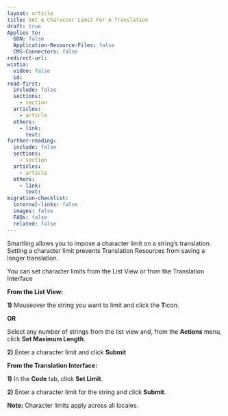 ```yaml
---
layout: article
title: Set A Character Limit For A Translation
draft: true
Applies to:
  GDN: false
  Application-Resource-Files: false
  CMS-Connectors: false
redirect-url:
wistia:
  video: false
  id:
read-first:
  include: false
  sections:
    - section
  articles:
    - article
  others:
    - link:
      text:
further-reading:
  include: false
  sections:
    - section
  articles:
    - article
  others:
    - link:
      text:
migration-checklist:
  internal-links: false
  images: false
  FAQs: false
  related: false
---
```

Smartling allows you to impose a character limit on a string’s translation. Setting a character limit prevents Translation Resources from saving a longer translation.

You can set character limits from the List View or from the Translation Interface

****From the List View:****

**1)** Mouseover the string you want to limit and click the **T**icon.  

**OR**

Select any number of strings from the list view and, from the **Actions** menu, click **Set Maximum Length**.

**2)** Enter a character limit and click **Submit**

**From the Translation Interface:**

**1)** In the **Code** tab, click **Set Limit**.

**2)** Enter a character limit for the string and click **Submit**.

**Note:** Character limits apply across all locales.